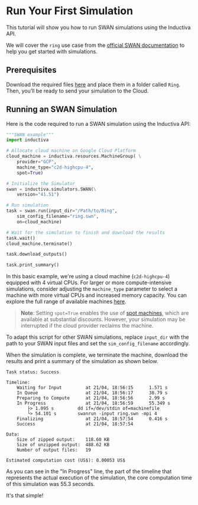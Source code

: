 # Run Your First Simulation
This tutorial will show you how to run SWAN simulations using the Inductiva API. 

We will cover the `ring` use case from the [official SWAN documentation](https://swanmodel.sourceforge.io/download/download.htm) to help you get started with simulations.

## Prerequisites
Download the required files [here](https://swanmodel.sourceforge.io/download/zip/ring.tar.gz) and place them in a folder called `Ring`. Then, you’ll be ready to send your simulation to the Cloud.

## Running an SWAN Simulation
Here is the code required to run a SWAN simulation using the Inductiva API:

```python
"""SWAN example"""
import inductiva

# Allocate cloud machine on Google Cloud Platform
cloud_machine = inductiva.resources.MachineGroup( \
    provider="GCP",
    machine_type="c2d-highcpu-4",
	spot=True)

# Initialize the Simulator
swan = inductiva.simulators.SWAN(\
    version="41.51")

# Run simulation
task = swan.run(input_dir="/Path/to/Ring",
    sim_config_filename="ring.swn",
    on=cloud_machine)

# Wait for the simulation to finish and download the results
task.wait()
cloud_machine.terminate()

task.download_outputs()

task.print_summary()
```

In this basic example, we're using a cloud machine (`c2d-highcpu-4`) equipped with 4 virtual CPUs. 
For larger or more compute-intensive simulations, consider adjusting the `machine_type` parameter to select 
a machine with more virtual CPUs and increased memory capacity. You can explore the full range of available machines [here](https://console.inductiva.ai/machine-groups/instance-types).

> **Note**: Setting `spot=True` enables the use of [spot machines](../how-it-works/machines/spot-machines.md), which are available at substantial discounts. 
> However, your simulation may be interrupted if the cloud provider reclaims the machine.

To adapt this script for other SWAN simulations, replace `input_dir` with the
path to your SWAN input files and set the `sim_config_filename` accordingly.

When the simulation is complete, we terminate the machine, download the results and print a summary of the simulation as shown below.

```
Task status: Success

Timeline:
	Waiting for Input         at 21/04, 18:56:15      1.571 s
	In Queue                  at 21/04, 18:56:17      38.79 s
	Preparing to Compute      at 21/04, 18:56:56      2.99 s
	In Progress               at 21/04, 18:56:59      55.349 s
		├> 1.095 s         dd if=/dev/stdin of=machinefile
		└> 54.101 s        swanrun -input ring.swn -mpi 4
	Finalizing                at 21/04, 18:57:54      0.416 s
	Success                   at 21/04, 18:57:54      

Data:
	Size of zipped output:    118.60 KB
	Size of unzipped output:  488.62 KB
	Number of output files:   19

Estimated computation cost (US$): 0.00053 US$
```

As you can see in the "In Progress" line, the part of the timeline that represents the actual execution of the simulation, 
the core computation time of this simulation was 55.3 seconds.

It's that simple!
